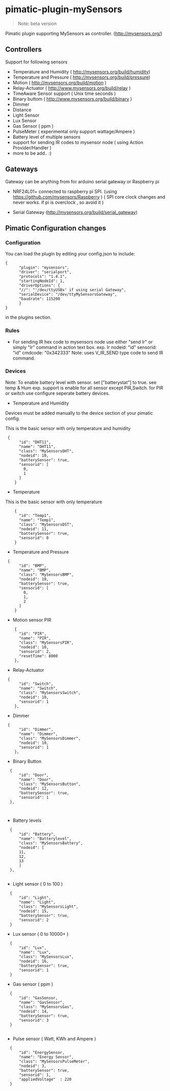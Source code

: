 pimatic-plugin-mySensors
========================

> Note:  beta version 

Pimatic plugin supporting MySensors as controller. (http://mysensors.org/)

Controllers
-----------
  Support for following sensors
  * Temperature and Humidity  ( http://mysensors.org/build/humidity)
  * Temperature and Pressure ( http://mysensors.org/build/pressure)
  * Motion ( http://mysensors.org/build/motion )
  * Relay-Actuator ( http://www.mysensors.org/build/relay )
  * TimeAware Sensor support ( Unix time seconds ) 
  * Binary buttom ( http://www.mysensors.org/build/binary )
  * Dimmer 
  * Distance
  * Light Sensor 
  * Lux Sensor
  * Gas Sensor ( ppm )
  * PulseMeter ( experimental only support wattage/Ampere )
  * Battery level  of multiple sensors
  * support for sending IR codes to mysensor node ( using Action Provider/Handler )
  * more to be add.. :)

Gateways
--------- 
  Gateway can be anything from for arduino serial gateway or Raspberry pi 
   
  * NRF24L01+ connected to  raspberry pi SPI. (using  https://github.com/mysensors/Raspberry )
    ( SPI core clock changes and never works. if pi is  overclock , so avoid it )
    
  * Serial Gateway (http://mysensors.org/build/serial_gateway)

Pimatic Configuration changes   
-----------------------------

### Configuration

You can load the plugin by editing your config.json to include:
```
{
      "plugin": "mysensors",
      "driver": "serialport",
      "protocols": "1.4.1",
      "startingNodeId": 1,
      "driverOptions": {
      "//": "'/dev/ttyUSBx' if using serial Gateway",
      "serialDevice": "/dev/ttyMySensorsGateway", 
      "baudrate": 115200
      }
}
```
in the plugins section. 

### Rules
* For sending IR hex code to mysensors node use either "send Ir" or simply "Ir" command in action text box.
  exp. Ir nodeid: "id" sensorid: "id" cmdcode: "0x342333"
Note: uses V_IR_SEND type code to send IR command.
  


### Devices

 Note:  To enable battery level with  sensor. set ["batterystat"] to true. see temp & Hum exp.
        support is enable for all sensor except PIR,Switch. for PIR or switch use configure seperate battery devices.

* Temperature and Humidity

Devices must be added manually to the device section of your pimatic config.

This is the basic sensor with only temperature and humidity
```
 {
      "id": "DHT11",
      "name": "DHT11",
      "class": "MySensorsDHT",
      "nodeid": 10,
      "batterySensor": true,
      "sensorid": [
        0,
        1
      ]
    }
```

* Temperature

This is the basic sensor with only temperature
```
    {
      "id": "Temp1",
      "name": "Temp1",
      "class": "MySensorsDST",
      "nodeid": 11,
      "batterySensor": true,
      "sensorid": 0
    }
```

* Temperature and Pressure

```
 {
      "id": "BMP",
      "name": "BMP",
      "class": "MySensorsBMP",
      "nodeid": 10,
      "batterySensor": true,
      "sensorid": [
        0,
        1,
        2
      ]
    }
```

* Motion sensor PIR 
 
```
    {
      "id": "PIR",
      "name": "PIR",
      "class": "MySensorsPIR",
      "nodeid": 10,
      "sensorid": 2,
      "resetTime": 8000
    },
```
* Relay-Actuator 
 
```
 {
      "id": "Switch",
      "name": "Switch",
      "class": "MySensorsSwitch",
      "nodeid": 10,
      "sensorid": 1
    },
```
* Dimmer 
```
 {
      "id": "Dimmer",
      "name": "Dimmer",
      "class": "MySensorsDimmer",
      "nodeid": 10,
      "sensorid": 1
    },
```
* Binary Button
```
  {
      "id": "Door",
      "name": "Door",
      "class": "MySensorsButton",
      "nodeid": 12,
      "batterySensor": true,
      "sensorid": 1
  },

  
```
*  Battery levels
```
  {
      "id": "Battery",
      "name": "Batterylevel",
      "class": "MySensorsBattery",
      "nodeid": [
      11,
      12,
      13
      ]
  },
  
```  
*  Light sensor ( 0 to 100 )
```
  {
      "id": "Light",
      "name": "Light",
      "class": "MySensorsLight",
      "nodeid": 15,
      "batterySensor": true,
      "sensorid": 2
  }
```
*  Lux sensor ( 0 to 10000+ )
```
  {
      "id": "Lux",
      "name": "Lux",
      "class": "MySensorsLux",
      "nodeid": 16,
      "batterySensor": true,
      "sensorid": 1
  }
```
*  Gas sensor ( ppm )
```
  {
      "id": "GasSensor,
      "name": "GasSensor",
      "class": "MySensorsGas",
      "nodeid": 14,
      "batterySensor": true,
      "sensorid": 3
  }
  
```  
*  Pulse sensor ( Watt, KWh and Ampere )
```
  {
      "id": "EnergySensor,
      "name": "Energy Sensor",
      "class": "MySensorsPulseMeter",
      "nodeid": 3,
      "batterySensor": true,
      "sensorid": 1,
      "appliedVoltage"  : 220
  }
  
```  
